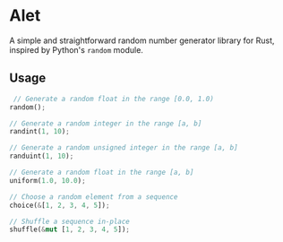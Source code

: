 # Alet

A simple and straightforward random number generator library for Rust, inspired by Python's `random` module.

## Usage

```rs
 // Generate a random float in the range [0.0, 1.0)
random();

// Generate a random integer in the range [a, b]
randint(1, 10);

// Generate a random unsigned integer in the range [a, b]
randuint(1, 10);

// Generate a random float in the range [a, b]
uniform(1.0, 10.0);

// Choose a random element from a sequence
choice(&[1, 2, 3, 4, 5]);

// Shuffle a sequence in-place
shuffle(&mut [1, 2, 3, 4, 5]);
```